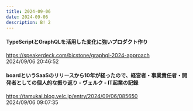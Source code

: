 ```yaml
---
title: 2024-09-06
date: 2024-09-06
description: B! 2
---
```


#### TypeScriptとGraphQLを活用した変化に強いプロダクト作り
https://speakerdeck.com/bicstone/graphql-2024-approach<br>
2024/09/06 20:46:52<br>


#### boardというSaaSのリリースから10年が経ったので、経営者・事業責任者・開発者としての個人的な振り返り - ヴェルク - IT起業の記録
https://tamukai.blog.velc.jp/entry/2024/09/06/085650<br>
2024/09/06 09:07:35<br>


